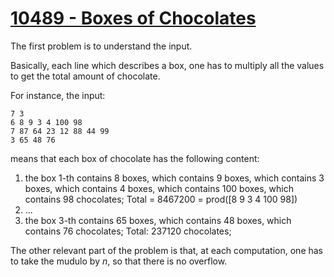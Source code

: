 # [10489 - Boxes of Chocolates](https://onlinejudge.org/index.php?option=com_onlinejudge&Itemid=8&page=show_problem&category=0&problem=1430)

The first problem is to understand the input.

Basically, each line which describes a box, one has to multiply all the values to get the total amount of chocolate.

For instance, the input:

```
7 3
6 8 9 3 4 100 98
7 87 64 23 12 88 44 99
3 65 48 76
```

means that each box of chocolate has the following content:

1. the box 1-th contains 8 boxes, which contains 9 boxes, which contains 3 boxes, which contains 4 boxes, which contains 100 boxes, which contains 98 chocolates; Total = 8467200 = prod([8 9 3 4 100 98])
2. ...
3. the box 3-th contains 65 boxes, which contains 48 boxes, which contains 76 chocolates; Total: 237120 chocolates;

The other relevant part of the problem is that, at each computation, one has to take the mudulo by $n$, so that there is no overflow.
